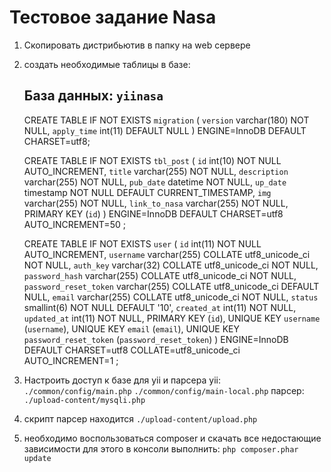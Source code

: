 Тестовое задание Nasa
===============================
1. Скопировать дистрибьютив в папку на web сервере
2. создать необходимые таблицы в базе:
    
    База данных: `yiinasa`
    ----------------------------------

    CREATE TABLE IF NOT EXISTS `migration` (
      `version` varchar(180) NOT NULL,
      `apply_time` int(11) DEFAULT NULL
    ) ENGINE=InnoDB DEFAULT CHARSET=utf8;
    
    
    CREATE TABLE IF NOT EXISTS `tbl_post` (
      `id` int(10) NOT NULL AUTO_INCREMENT,
      `title` varchar(255) NOT NULL,
      `description` varchar(255) NOT NULL,
      `pub_date` datetime NOT NULL,
      `up_date` timestamp NOT NULL DEFAULT CURRENT_TIMESTAMP,
      `img` varchar(255) NOT NULL,
      `link_to_nasa` varchar(255) NOT NULL,
      PRIMARY KEY (`id`)
    ) ENGINE=InnoDB  DEFAULT CHARSET=utf8 AUTO_INCREMENT=50 ;

    CREATE TABLE IF NOT EXISTS `user` (
      `id` int(11) NOT NULL AUTO_INCREMENT,
      `username` varchar(255) COLLATE utf8_unicode_ci NOT NULL,
      `auth_key` varchar(32) COLLATE utf8_unicode_ci NOT NULL,
      `password_hash` varchar(255) COLLATE utf8_unicode_ci NOT NULL,
      `password_reset_token` varchar(255) COLLATE utf8_unicode_ci DEFAULT NULL,
      `email` varchar(255) COLLATE utf8_unicode_ci NOT NULL,
      `status` smallint(6) NOT NULL DEFAULT '10',
      `created_at` int(11) NOT NULL,
      `updated_at` int(11) NOT NULL,
      PRIMARY KEY (`id`),
      UNIQUE KEY `username` (`username`),
      UNIQUE KEY `email` (`email`),
      UNIQUE KEY `password_reset_token` (`password_reset_token`)
    ) ENGINE=InnoDB DEFAULT CHARSET=utf8 COLLATE=utf8_unicode_ci AUTO_INCREMENT=1 ;


3. Настроить доступ к базе для yii и парсера
    yii:
     `./common/config/main.php`
     `./common/config/main-local.php`
    парсер:
     `./upload-content/mysqli.php`

4. скрипт парсер находится `./upload-content/upload.php`

5. необходимо воспользоваться composer и скачать все недостающие зависимости
   для этого в консоли выполнить:   `php composer.phar update`


